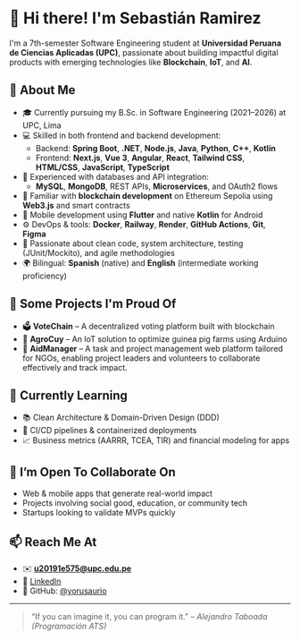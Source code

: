 # 👋 Hi there! I'm Sebastián Ramirez

I'm a 7th-semester Software Engineering student at **Universidad Peruana de Ciencias Aplicadas (UPC)**, passionate about building impactful digital products with emerging technologies like **Blockchain**, **IoT**, and **AI**.

## 🚀 About Me

- 🎓 Currently pursuing my B.Sc. in Software Engineering (2021–2026) at UPC, Lima
- 💻 Skilled in both frontend and backend development:
  - Backend: **Spring Boot**, **.NET**, **Node.js**, **Java**, **Python**, **C++**, **Kotlin**
  - Frontend: **Next.js**, **Vue 3**, **Angular**, **React**, **Tailwind CSS**, **HTML/CSS**, **JavaScript**, **TypeScript**
- 🧠 Experienced with databases and API integration:
  - **MySQL**, **MongoDB**, REST APIs, **Microservices**, and OAuth2 flows
- 🔐 Familiar with **blockchain development** on Ethereum Sepolia using **Web3.js** and smart contracts
- 📱 Mobile development using **Flutter** and native **Kotlin** for Android
- ⚙️ DevOps & tools: **Docker**, **Railway**, **Render**, **GitHub Actions**, **Git**, **Figma**
- 🧪 Passionate about clean code, system architecture, testing (JUnit/Mockito), and agile methodologies
- 🌍 Bilingual: **Spanish** (native) and **English** (intermediate working proficiency)

## 📂 Some Projects I'm Proud Of

- 🗳️ **VoteChain** – A decentralized voting platform built with blockchain
- 🐹 **AgroCuy** – An IoT solution to optimize guinea pig farms using Arduino
- 📅 **AidManager** – A task and project management web platform tailored for NGOs, enabling project leaders and volunteers to collaborate effectively and track impact.

## 🌱 Currently Learning

- 📚 Clean Architecture & Domain-Driven Design (DDD)
- 🔧 CI/CD pipelines & containerized deployments
- 📈 Business metrics (AARRR, TCEA, TIR) and financial modeling for apps

## 🤝 I’m Open To Collaborate On

- Web & mobile apps that generate real-world impact
- Projects involving social good, education, or community tech
- Startups looking to validate MVPs quickly

## 📫 Reach Me At

- ✉️ **u20191e575@upc.edu.pe**
- 🔗 [LinkedIn](https://www.linkedin.com/in/saramirezdev/)
- 🐙 GitHub: [@yorusaurio](https://github.com/yorusaurio)

---

> “If you can imagine it, you can program it.” – *Alejandro Taboada (Programación ATS)*
